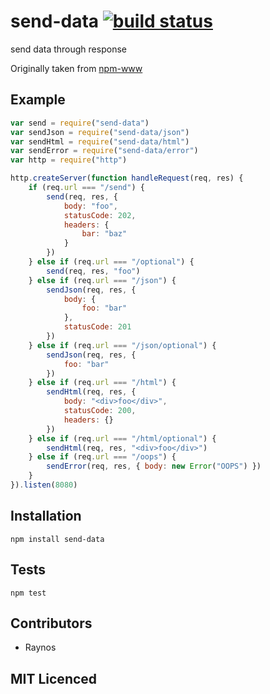 # send-data [![build status][1]][2]

send data through response

Originally taken from [npm-www](https://github.com/isaacs/npm-www)

## Example

```js
var send = require("send-data")
var sendJson = require("send-data/json")
var sendHtml = require("send-data/html")
var sendError = require("send-data/error")
var http = require("http")

http.createServer(function handleRequest(req, res) {
    if (req.url === "/send") {
        send(req, res, {
            body: "foo",
            statusCode: 202,
            headers: {
                bar: "baz"
            }
        })
    } else if (req.url === "/optional") {
        send(req, res, "foo")
    } else if (req.url === "/json") {
        sendJson(req, res, {
            body: {
                foo: "bar"
            },
            statusCode: 201
        })
    } else if (req.url === "/json/optional") {
        sendJson(req, res, {
            foo: "bar"
        })
    } else if (req.url === "/html") {
        sendHtml(req, res, {
            body: "<div>foo</div>",
            statusCode: 200,
            headers: {}
        })
    } else if (req.url === "/html/optional") {
        sendHtml(req, res, "<div>foo</div>")
    } else if (req.url === "/oops") {
        sendError(req, res, { body: new Error("OOPS") })
    }
}).listen(8080)
```

## Installation

`npm install send-data`

## Tests

`npm test`

## Contributors

 - Raynos

## MIT Licenced

  [1]: https://secure.travis-ci.org/Raynos/send-data.png
  [2]: http://travis-ci.org/Raynos/send-data
